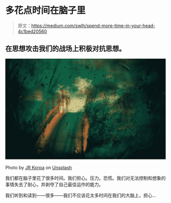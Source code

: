 # 多花点时间在脑子里

> 原文：<https://medium.com/swlh/spend-more-time-in-your-head-4c1bed20560>

## 在思想攻击我们的战场上积极对抗思想。

![](img/f668d279fe9da47632181b8bc4048528.png)

Photo by [JR Korpa](https://unsplash.com/@korpa?utm_source=unsplash&utm_medium=referral&utm_content=creditCopyText) on [Unsplash](https://unsplash.com/search/photos/battlefield-of-the-mind?utm_source=unsplash&utm_medium=referral&utm_content=creditCopyText)

我们都在脑子里花了很多时间。我们担心。压力。恐慌。我们对无法控制和想象的事情失去了耐心，并剥夺了自己最佳运作的能力。

我们听到和读到——很多——我们不应该花太多时间在我们的大脑上，担心…